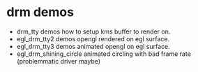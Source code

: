 drm demos
=========
* drm_tty demos how to setup kms buffer to render on.
* egl_drm_tty2 demos opengl rendered on egl surface.
* egl_drm_tty3 demos animated opengl on egl surface.
* egl_drm_shining_circle animated circling with bad frame rate (problemmatic driver maybe)
